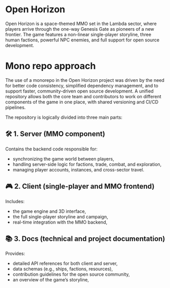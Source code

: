 # Open Horizon
Open Horizon is a space-themed MMO set in the Lambda sector, where players arrive through the one-way Genesis Gate as pioneers of a new frontier. The game features a non-linear single-player storyline, three human factions, powerful NPC enemies, and full support for open source development.

# Mono repo approach
The use of a monorepo in the Open Horizon project was driven by the need for better code consistency, simplified dependency management, and to support faster, community-driven open source development. A unified repository allows both the core team and contributors to work on different components of the game in one place, with shared versioning and CI/CD pipelines.

The repository is logically divided into three main parts:

## 🛠️ 1. Server (MMO component)
Contains the backend code responsible for:
- synchronizing the game world between players,
- handling server-side logic for factions, trade, combat, and exploration,
- managing player accounts, instances, and cross-sector travel.

## 🎮 2. Client (single-player and MMO frontend)
Includes:
- the game engine and 3D interface,
- the full single-player storyline and campaign,
- real-time integration with the MMO backend,

## 📚 3. Docs (technical and project documentation)
Provides:
- detailed API references for both client and server,
- data schemas (e.g., ships, factions, resources),
- contribution guidelines for the open source community,
- an overview of the game’s storyline,
